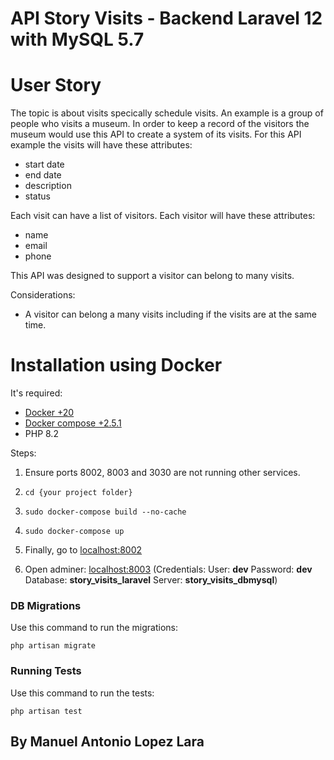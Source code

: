 API Story Visits - Backend Laravel 12 with MySQL 5.7
====================


# User Story

The topic is about visits specically schedule visits. An example is a group of people who visits a museum. 
In order to keep a record of the visitors the museum would use this API to create a system of its visits.
For this API example the visits will have these attributes:
- start date
- end date
- description
- status

Each visit can have a list of visitors. Each visitor will have these attributes:
- name
- email
- phone

This API was designed to support a visitor can belong to many visits.

Considerations:
 - A visitor can belong a many visits including if the visits are at the same time.


# Installation using Docker
It's required: 

* [Docker +20](https://www.docker.com/)
* [Docker compose +2.5.1](https://docs.docker.com/compose/install/other/)
* PHP 8.2


Steps:

1. Ensure ports 8002, 8003 and 3030 are not running other services.
1. `cd {your project folder}`
1. `sudo docker-compose build --no-cache`
1. `sudo docker-compose up`

1. Finally, go to [localhost:8002](http://localhost:8002)
1. Open adminer: [localhost:8003](http://localhost:8003/?server=story_visits_dbmysql) (Credentials: User: <b>dev</b> Password: <b>dev</b> Database: <b>story_visits_laravel</b> Server: <b>story_visits_dbmysql</b>)

### DB Migrations
Use this command to run the migrations:

`php artisan migrate`


### Running Tests
Use this command to run the tests:

`php artisan test`

## By Manuel Antonio Lopez Lara